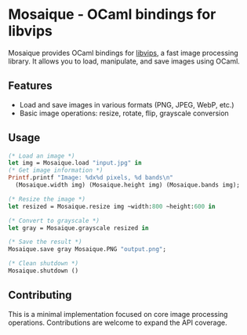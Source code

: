# Mosaique - OCaml bindings for libvips

Mosaique provides OCaml bindings for [libvips](https://libvips.github.io/libvips/), a fast image processing library. It allows you to load, manipulate, and save images using OCaml.

## Features

- Load and save images in various formats (PNG, JPEG, WebP, etc.)
- Basic image operations: resize, rotate, flip, grayscale conversion

## Usage

```ocaml
(* Load an image *)
let img = Mosaique.load "input.jpg" in
(* Get image information *)
Printf.printf "Image: %dx%d pixels, %d bands\n" 
  (Mosaique.width img) (Mosaique.height img) (Mosaique.bands img);

(* Resize the image *)
let resized = Mosaique.resize img ~width:800 ~height:600 in

(* Convert to grayscale *)
let gray = Mosaique.grayscale resized in

(* Save the result *)
Mosaique.save gray Mosaique.PNG "output.png";

(* Clean shutdown *)
Mosaique.shutdown ()
```

## Contributing

This is a minimal implementation focused on core image processing operations. Contributions are welcome to expand the API coverage.
